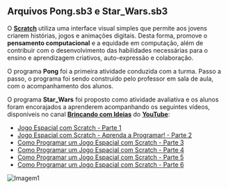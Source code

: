 ## Arquivos Pong.sb3 e Star_Wars.sb3
O **[Scratch](https://scratch.mit.edu/)** utiliza uma interface visual simples que permite aos jovens criarem histórias, jogos e animações digitais. Desta forma, promove o **pensamento computacional** e a equidade em computação, além de contribuir com o desenvolvimento das habilidades necessárias para o ensino e aprendizagem criativos, auto-expressão e colaboração.

O programa **Pong** foi a primeira atividade conduzida com a turma. Passo a passo, o programa foi sendo construído pelo professor em sala de aula, com o acompanhamento dos alunos.

O programa **Star_Wars** foi proposto como atividade avaliativa e os alunos foram encorajados a aprenderem acompanhando os seguintes vídeos, disponíveis no canal **[Brincando com Ideias](https://www.youtube.com/c/BrincandocomIdeias)** do **[YouTube](https://www.youtube.com/)**:
- [Jogo Espacial com Scratch - Parte 1](https://www.youtube.com/watch?v=7-yd-l-N310&t=61s)
- [Jogo Espacial com Scratch - Aprenda a Programar! - Parte 2](https://www.youtube.com/watch?v=SLZ3jjSZ3Ag&t=66s)
- [Como Programar um Jogo Espacial com Scratch - Parte 3](https://www.youtube.com/watch?v=kXbD5U77uPY)
- [Como Programar um Jogo Espacial com Scratch - Parte 4](https://www.youtube.com/watch?v=1bax3FcwRN8)
- [Como Programar um Jogo Espacial com Scratch - Parte 5](https://www.youtube.com/watch?v=zqhWKmlq3A4)
- [Como Programar um Jogo Espacial com Scratch - Parte 6](https://www.youtube.com/watch?v=FK8Mq8RGIzw)

![Imagem1](https://user-images.githubusercontent.com/100809861/176980617-a243f060-fd3c-42ff-8413-5e42bc0fb433.png)

